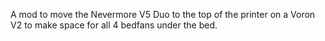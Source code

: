 A mod to move the Nevermore V5 Duo to the top of the printer on a Voron V2 to make space for all 4 bedfans under the bed.
